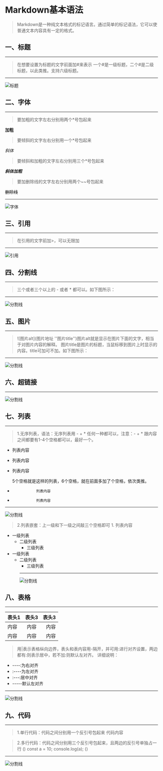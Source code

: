 # Markdown基本语法
>Markdown是一种纯文本格式的标记语言。通过简单的标记语法，它可以使普通文本内容具有一定的格式。
## 一、标题
___
>在想要设置为标题的文字前面加#来表示
一个#是一级标题，二个#是二级标题，以此类推。支持六级标题。
___
![标题](img/a.png "标题")
## 二、字体
____

>要加粗的文字左右分别用两个*号包起来

**加粗**

>要倾斜的文字左右分别用一个*号包起来

*斜体*

>要倾斜和加粗的文字左右分别用三个*号包起来

***斜体加粗***

>要加删除线的文字左右分别用两个~~号包起来

~~删除线~~
___
![字体](img/b.png "字体")
## 三、引用
___
>在引用的文字前加>，可以无限加
___
![引用](img/c.png "引用")

## 四、分割线
___
>三个或者三个以上的 - 或者 * 都可以。如下图所示：
___
![分割线](img/d.png "分割线")

## 五、图片
___
>![图片alt](图片地址 ''图片title'')图片alt就是显示在图片下面的文字，相当于对图片内容的解释。
图片title是图片的标题，当鼠标移到图片上时显示的内容。title可加可不加。如下图所示：
___
![分割线](img/e.png "分割线")
## 六、超链接
___
![分割线](img/g.png "超链接")
## 七、列表
___
>1.无序列表，语法：无序列表用 - + * 任何一种都可以，注意：- + * 跟内容之间都要有1-4个空格都可以，最好一个。

* 列表内容
* 列表内容
* 列表内容

  5个空格就是这样的列表，6个空格，就在前面多加了个空格，依次类推。
+                列表内容
-                列表内容
___
  ![分割线](img/h.png "无序列表")
  >2.列表嵌套：上一级和下一级之间敲三个空格即可 1. 列表内容
+ 一级列表
   + 二级列表
     + 三级列表
 + 一级列表
   + 二级列表
     + 三级列表
     ___
      ![分割线](img/i.png "列表嵌套")
## 八、表格
___
|表头1|表头3|表头3|
|--- |:--:|---: |
| 内容|内容 |内容 |
|内容 |内容 |内容 |

>用|表示表格纵向边界，表头和表内容用-隔开，并可用:进行对齐设置，两边都有:则表示居中，若不加:则默认左对齐。
详细说明：
* ----:为右对齐
* :----为左对齐
* :---:居中对齐
* -----默认左对齐
___
![分割线](img/j.png "表格")
## 九、代码
___
>1.单行代码：代码之间分别用一个反引号包起来
<span>代码内容</span>

>2.多行代码：代码之间分别用三个反引号包起来，且两边的反引号单独占一行
() const a = 10; console.log(a); ()
___
![分割线](img/k.png "代码")
